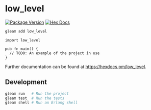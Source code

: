 # low_level

[![Package Version](https://img.shields.io/hexpm/v/low_level)](https://hex.pm/packages/low_level)
[![Hex Docs](https://img.shields.io/badge/hex-docs-ffaff3)](https://hexdocs.pm/low_level/)

```sh
gleam add low_level
```
```gleam
import low_level

pub fn main() {
  // TODO: An example of the project in use
}
```

Further documentation can be found at <https://hexdocs.pm/low_level>.

## Development

```sh
gleam run   # Run the project
gleam test  # Run the tests
gleam shell # Run an Erlang shell
```
